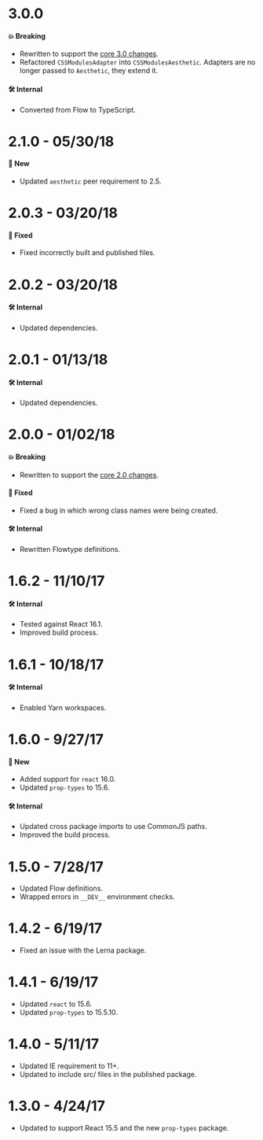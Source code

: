 # 3.0.0

#### 💥 Breaking

- Rewritten to support the
  [core 3.0 changes](https://github.com/milesj/aesthetic/blob/master/packages/aesthetic/CHANGELOG.md).
- Refactored `CSSModulesAdapter` into `CSSModulesAesthetic`. Adapters are no longer passed to
  `Aesthetic`, they extend it.

#### 🛠 Internal

- Converted from Flow to TypeScript.

# 2.1.0 - 05/30/18

#### 🚀 New

- Updated `aesthetic` peer requirement to 2.5.

# 2.0.3 - 03/20/18

#### 🐞 Fixed

- Fixed incorrectly built and published files.

# 2.0.2 - 03/20/18

#### 🛠 Internal

- Updated dependencies.

# 2.0.1 - 01/13/18

#### 🛠 Internal

- Updated dependencies.

# 2.0.0 - 01/02/18

#### 💥 Breaking

- Rewritten to support the
  [core 2.0 changes](https://github.com/milesj/aesthetic/blob/master/packages/aesthetic/CHANGELOG.md).

#### 🐞 Fixed

- Fixed a bug in which wrong class names were being created.

#### 🛠 Internal

- Rewritten Flowtype definitions.

# 1.6.2 - 11/10/17

#### 🛠 Internal

- Tested against React 16.1.
- Improved build process.

# 1.6.1 - 10/18/17

#### 🛠 Internal

- Enabled Yarn workspaces.

# 1.6.0 - 9/27/17

#### 🚀 New

- Added support for `react` 16.0.
- Updated `prop-types` to 15.6.

#### 🛠 Internal

- Updated cross package imports to use CommonJS paths.
- Improved the build process.

# 1.5.0 - 7/28/17

- Updated Flow definitions.
- Wrapped errors in `__DEV__` environment checks.

# 1.4.2 - 6/19/17

- Fixed an issue with the Lerna package.

# 1.4.1 - 6/19/17

- Updated `react` to 15.6.
- Updated `prop-types` to 15.5.10.

# 1.4.0 - 5/11/17

- Updated IE requirement to 11+.
- Updated to include src/ files in the published package.

# 1.3.0 - 4/24/17

- Updated to support React 15.5 and the new `prop-types` package.
